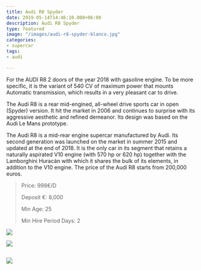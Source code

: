```yaml
---
title: Audi R8 Spyder
date: 2019-05-14T14:46:10.000+06:00
description: Audi R8 Spyder
type: featured
image: "/images/audi-r8-spyder-blanco.jpg"
categories:
- supercar
tags:
- audi

---
```

For the AUDI R8 2 doors of the year 2018 with gasoline engine. To be more specific, it is the variant of 540 CV of maximum power that mounts Automatic transmission, which results in a very pleasant car to drive.

The Audi R8 is a rear mid-engined, all-wheel drive sports car in open (Spyder) version. It hit the market in 2006 and continues to surprise with its aggressive aesthetic and refined demeanor. Its design was based on the Audi Le Mans prototype.

The Audi R8 is a mid-rear engine supercar manufactured by Audi. Its second generation was launched on the market in summer 2015 and updated at the end of 2018. It is the only car in its segment that retains a naturally aspirated V10 engine (with 570 hp or 620 hp) together with the Lamborghini Huracán with which it shares the bulk of its elements, in addition to the V10 engine. The price of the Audi R8 starts from 200,000 euros.

> Price: 998€/D
>
> Deposit €: 8,000
>
> Min Age: 25
>
> Min Hire Period Days: 2

![](/images/audi-r8-11-1.jpg)

![](/images/audi-r8-12.jpg)

## 

![](/images/boton.png)